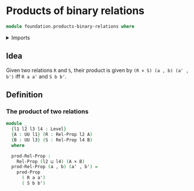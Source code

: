 # Products of binary relations

```agda
module foundation.products-binary-relations where
```

<details><summary>Imports</summary>

```agda
open import foundation.binary-relations
open import foundation.dependent-pair-types
open import foundation.universe-levels

open import foundation-core.cartesian-product-types
open import foundation-core.propositions
```

</details>

## Idea

Given two relations `R` and `S`, their product is given by
`(R × S) (a , b) (a' , b')` iff `R a a'` and `S b b'`.

## Definition

### The product of two relations

```agda
module _
  {l1 l2 l3 l4 : Level}
  {A : UU l1} (R : Rel-Prop l2 A)
  {B : UU l3} (S : Rel-Prop l4 B)
  where

  prod-Rel-Prop :
    Rel-Prop (l2 ⊔ l4) (A × B)
  prod-Rel-Prop (a , b) (a' , b') =
    prod-Prop
      ( R a a')
      ( S b b')
```
